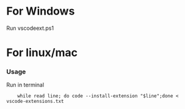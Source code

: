 # For Windows
 Run vscodeext.ps1

# For linux/mac

###    Usage
 Run in terminal
````
    while read line; do code --install-extension "$line";done < vscode-extensions.txt
````